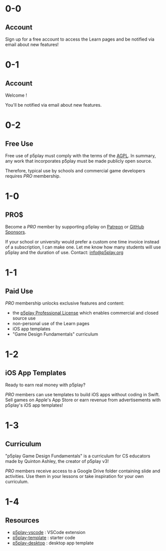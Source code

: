 # 0-0

## Account

Sign up for a free account to access the Learn pages and be notified via email about new features!

# 0-1

## Account

Welcome <span id="username"></span>!

You'll be notified via email about new features.

# 0-2

## Free Use

Free use of p5play must comply with the terms of the [AGPL](https://github.com/quinton-ashley/p5play/blob/main/LICENSE.md). In summary, any work that incorporates p5play must be made publicly open source.

Therefore, typical use by schools and commercial game developers requires _PRO_ membership.

# 1-0

## PRO$

Become a _PRO_ member by supporting p5play on [Patreon](https://www.patreon.com/p5play) or [GitHub Sponsors](https://github.com/sponsors/quinton-ashley).

If your school or university would prefer a custom one time invoice instead of a subscription, I can make one. Let me know how many students will use p5play and the duration of use. Contact: [info@p5play.org](mailto:info@p5play.org)

# 1-1

## Paid Use

_PRO_ membership unlocks exclusive features and content:

- the [p5play
  Professional License](https://github.com/quinton-ashley/p5play-web/blob/main/pro/LICENSE.md) which enables commercial and closed source use
- non-personal use of the Learn pages
- iOS app templates
- "Game Design Fundamentals" curriculum

# 1-2

## iOS App Templates

Ready to earn real money with p5play?

_PRO_ members can use templates to build iOS apps without coding in Swift. Sell games on Apple's App Store or earn revenue from advertisements with p5play's iOS app templates!

# 1-3

## Curriculum

"p5play Game Design Fundamentals" is a curriculum for CS educators made by Quinton Ashley, the creator of p5play v3!

_PRO_ members receive access to a Google Drive folder containing slide and activities. Use them in your lessons or take inspiration for your own curriculum.

# 1-4

## Resources

- [p5play-vscode](https://github.com/quinton-ashley/p5play-vscode) : VSCode extension
- [p5play-template](https://github.com/quinton-ashley/p5play-template) : starter code
- [p5play-desktop](https://github.com/quinton-ashley/p5play-desktop) : desktop app template
